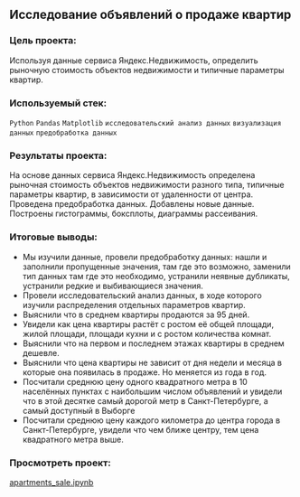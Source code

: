 ## Исследование объявлений о продаже квартир  
  
### Цель проекта:  
Используя данные сервиса Яндекс.Недвижимость, определить рыночную стоимость объектов недвижимости и типичные параметры квартир.    
  
### Используемый стек:  
`Python` `Pandas` `Matplotlib` `исследовательский анализ данных` `визуализация данных` `предобработка данных`  
  
### Результаты проекта:  
На основе данных сервиса Яндекс.Недвижимость определена рыночная стоимость
объектов недвижимости разного типа, типичные параметры квартир, в зависимости от
удаленности от центра. Проведена предобработка данных. Добавлены новые данные.
Построены гистограммы, боксплоты, диаграммы рассеивания.  
  
### Итоговые выводы:  
- Мы изучили данные, провели предобработку данных: нашли и заполнили пропущенные значения, там где это возможно, заменили тип данных там где это необходимо, устранили неявные дубликаты, устранили редкие и выбивающиеся значения.  
- Провели исследовательский анализ данных, в ходе которого изучили распределения отдельных параметров квартир.
- Выяснили что в среднем квартиры продаются за 95 дней. 
- Увидели как цена квартиры растёт с ростом её общей площади, жилой площади, площади кухни и с ростом количества комнат.
- Выяснили что на первом и последнем этажах квартиры в среднем дешевле. 
- Выяснили что цена квартиры не зависит от дня недели и месяца в которые она появилась в продаже. Но меняется из года в год.
- Посчитали среднюю цену одного квадратного метра в 10 населённых пунктах с наибольшим числом объявлений и увидели что в этой десятке самый дорогой метр в Санкт-Петербурге, а самый доступный в Выборге
- Посчитали среднюю цену каждого километра до центра города в Санкт-Петербурге, увидели что чем ближе центру, тем цена квадратного метра выше.  
  
### Просмотреть проект:
[apartments_sale.ipynb](https://github.com/AndreyPlyasov/data_analyst_portfolio/blob/main/apartments_sale/apartments_sale.ipynb) 
